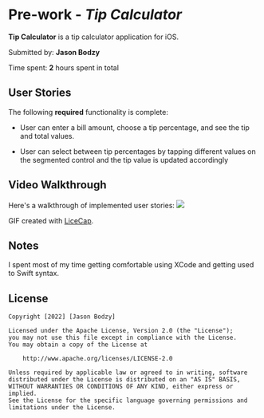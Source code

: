 # Pre-work - *Tip Calculator*

**Tip Calculator** is a tip calculator application for iOS.

Submitted by: **Jason Bodzy**

Time spent: **2** hours spent in total

## User Stories

The following **required** functionality is complete:

- User can enter a bill amount, choose a tip percentage, and see the tip and total values.

- User can select between tip percentages by tapping different values on the segmented control and the tip value is updated accordingly

## Video Walkthrough

Here's a walkthrough of implemented user stories:
![](https://i.imgur.com/IjRbeNx.gif)

GIF created with [LiceCap](http://www.cockos.com/licecap/).

## Notes

I spent most of my time getting comfortable using XCode and getting used to Swift syntax.

## License

    Copyright [2022] [Jason Bodzy]

    Licensed under the Apache License, Version 2.0 (the "License");
    you may not use this file except in compliance with the License.
    You may obtain a copy of the License at

        http://www.apache.org/licenses/LICENSE-2.0

    Unless required by applicable law or agreed to in writing, software
    distributed under the License is distributed on an "AS IS" BASIS,
    WITHOUT WARRANTIES OR CONDITIONS OF ANY KIND, either express or implied.
    See the License for the specific language governing permissions and
    limitations under the License.
